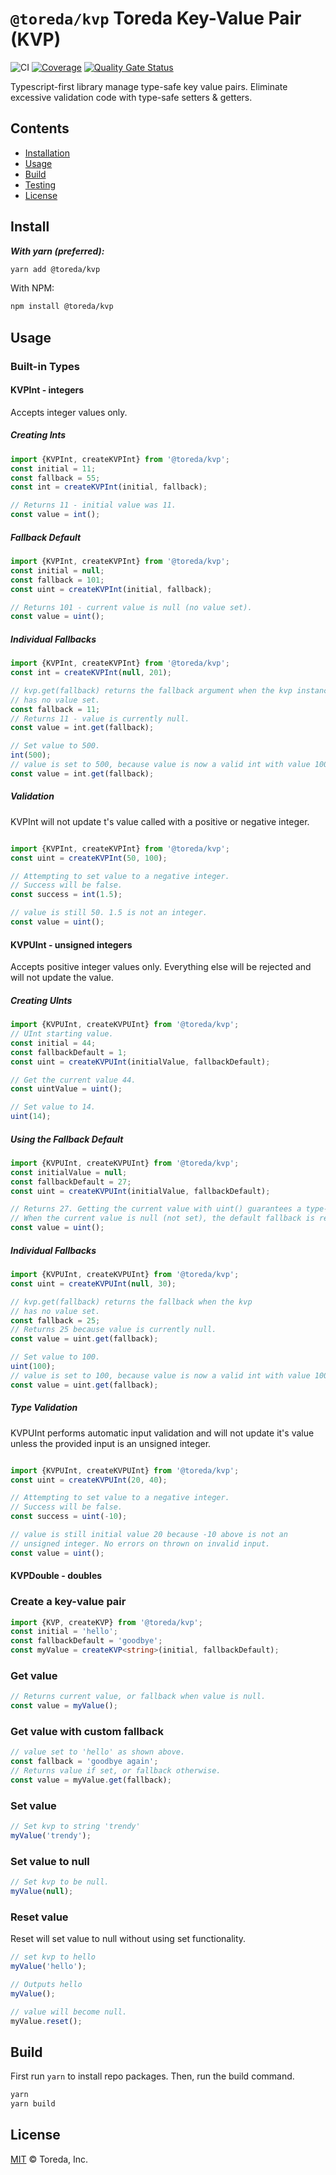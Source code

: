 

# `@toreda/kvp` Toreda Key-Value Pair (KVP)

![CI](https://github.com/toreda/kvp/workflows/CI/badge.svg?branch=master) [![Coverage](https://sonarcloud.io/api/project_badges/measure?project=toreda_kvp&metric=coverage)](https://sonarcloud.io/dashboard?id=toreda_kvp) [![Quality Gate Status](https://sonarcloud.io/api/project_badges/measure?project=toreda_kvp&metric=alert_status)](https://sonarcloud.io/dashboard?id=toreda_kvp)

Typescript-first library manage type-safe key value pairs. Eliminate excessive validation code with type-safe setters & getters.

## Contents

-   [Installation](#Installation)
-   [Usage](#usage)
-   [Build](#build)
-   [Testing](#testing)
-   [License](#license)


## Install

**_With yarn (preferred):_**
```bash
yarn add @toreda/kvp
```

With NPM:
```bash
npm install @toreda/kvp
```

## Usage


###  Built-in Types

#### KVPInt - integers
Accepts integer values only.
##### Creating Ints
```typescript
import {KVPInt, createKVPInt} from '@toreda/kvp';
const initial = 11;
const fallback = 55;
const int = createKVPInt(initial, fallback);

// Returns 11 - initial value was 11.
const value = int();
```

##### Fallback Default
```typescript
import {KVPInt, createKVPInt} from '@toreda/kvp';
const initial = null;
const fallback = 101;
const uint = createKVPInt(initial, fallback);

// Returns 101 - current value is null (no value set).
const value = uint();
```

##### Individual Fallbacks
```typescript
import {KVPInt, createKVPInt} from '@toreda/kvp';
const int = createKVPInt(null, 201);

// kvp.get(fallback) returns the fallback argument when the kvp instance
// has no value set.
const fallback = 11;
// Returns 11 - value is currently null.
const value = int.get(fallback);

// Set value to 500.
int(500);
// value is set to 500, because value is now a valid int with value 100.
const value = int.get(fallback);
```

##### Validation
KVPInt will not update t's value called with a positive or negative integer.
```typescript

import {KVPInt, createKVPInt} from '@toreda/kvp';
const uint = createKVPInt(50, 100);

// Attempting to set value to a negative integer.
// Success will be false.
const success = int(1.5);

// value is still 50. 1.5 is not an integer.
const value = uint();
```


#### KVPUInt - unsigned integers
Accepts positive integer values only. Everything else will be rejected and will not update the value.

##### Creating UInts
```typescript
import {KVPUInt, createKVPUInt} from '@toreda/kvp';
// UInt starting value.
const initial = 44;
const fallbackDefault = 1;
const uint = createKVPUInt(initialValue, fallbackDefault);

// Get the current value 44.
const uintValue = uint();

// Set value to 14.
uint(14);
```

##### Using the  Fallback Default
```typescript
import {KVPUInt, createKVPUInt} from '@toreda/kvp';
const initialValue = null;
const fallbackDefault = 27;
const uint = createKVPUInt(initialValue, fallbackDefault);

// Returns 27. Getting the current value with uint() guarantees a type-safe return value.
// When the current value is null (not set), the default fallback is returned instead.
const value = uint();
```


##### Individual Fallbacks
```typescript
import {KVPUInt, createKVPUInt} from '@toreda/kvp';
const uint = createKVPUInt(null, 30);

// kvp.get(fallback) returns the fallback when the kvp
// has no value set.
const fallback = 25;
// Returns 25 because value is currently null.
const value = uint.get(fallback);

// Set value to 100.
uint(100);
// value is set to 100, because value is now a valid int with value 100.
const value = uint.get(fallback);
```

##### Type Validation
KVPUInt performs automatic input validation and will not update it's value unless the provided input is an unsigned integer.
```typescript

import {KVPUInt, createKVPUInt} from '@toreda/kvp';
const uint = createKVPUInt(20, 40);

// Attempting to set value to a negative integer.
// Success will be false.
const success = uint(-10);

// value is still initial value 20 because -10 above is not an
// unsigned integer. No errors on thrown on invalid input.
const value = uint();
```


#### KVPDouble - doubles


### Create a key-value pair
```typescript
import {KVP, createKVP} from '@toreda/kvp';
const initial = 'hello';
const fallbackDefault = 'goodbye';
const myValue = createKVP<string>(initial, fallbackDefault);
```

### Get value
```typescript
// Returns current value, or fallback when value is null.
const value = myValue();
```

### Get value with custom fallback
```typescript
// value set to 'hello' as shown above.
const fallback = 'goodbye again';
// Returns value if set, or fallback otherwise.
const value = myValue.get(fallback);
```

### Set value
```typescript
// Set kvp to string 'trendy'
myValue('trendy');
```

### Set value to null
```typescript
// Set kvp to be null.
myValue(null);
```

### Reset value
Reset will set value to null without using set functionality.
```typescript
// set kvp to hello
myValue('hello');

// Outputs hello
myValue();

// value will become null.
myValue.reset();
```

## Build
First run `yarn` to install repo packages. Then, run the build command.
```bash
yarn
yarn build
```

## License

[MIT](LICENSE) &copy; Toreda, Inc.
